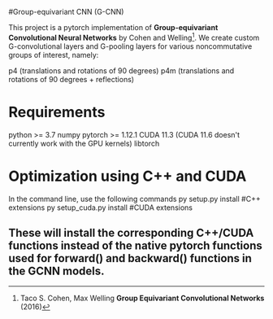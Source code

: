 #Group-equivariant CNN (G-CNN)

This project is a pytorch implementation of **Group-equivariant Convolutional Neural Networks** by Cohen and Welling[^1].
We create custom G-convolutional layers and G-pooling layers for various noncommutative groups
of interest, namely:

p4 (translations and rotations of 90 degrees)
p4m (translations and rotations of 90 degrees + reflections)

# Requirements
python >= 3.7
numpy
pytorch >= 1.12.1
CUDA 11.3 (CUDA 11.6 doesn't currently work with the GPU kernels)
libtorch

# Optimization using C++ and CUDA
In the command line, use the following commands
    py setup.py install #C++ extensions
    py setup_cuda.py install #CUDA extensions

These will install the corresponding C++/CUDA functions instead of the native pytorch functions used for
forward() and backward() functions in the GCNN models. 
----
[^1]: Taco S. Cohen, Max Welling **Group Equivariant Convolutional Networks** (2016)
